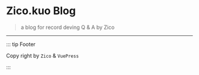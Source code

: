 # Zico.kuo Blog

> a blog for record deving Q & A by Zico



---
::: tip Footer

Copy right by `Zico` & `VuePress`

:::
